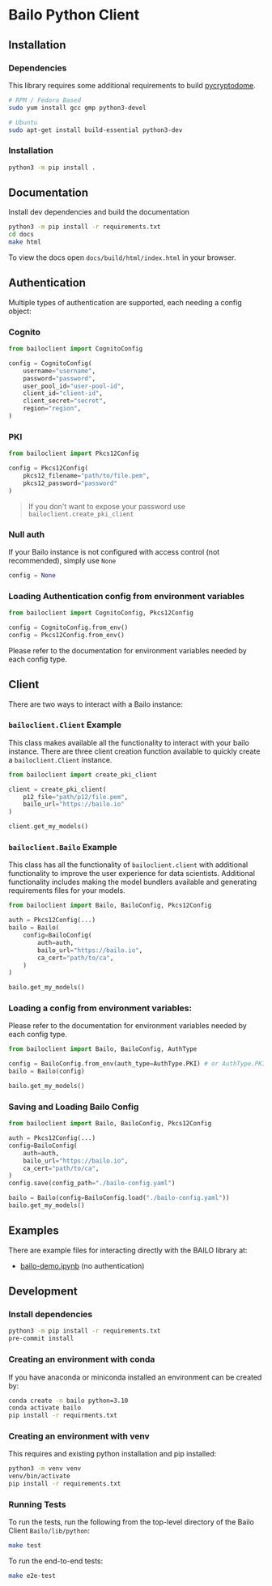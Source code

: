 # Bailo Python Client

## Installation

### Dependencies

This library requires some additional requirements to build [pycryptodome](https://pycryptodome.readthedocs.io/en/latest/src/installation.html).

```bash
# RPM / Fedora Based
sudo yum install gcc gmp python3-devel

# Ubuntu
sudo apt-get install build-essential python3-dev
```

### Installation

```bash
python3 -m pip install .
```

## Documentation

Install dev dependencies and build the documentation

```bash
python3 -m pip install -r requirements.txt
cd docs
make html
```

To view the docs open `docs/build/html/index.html` in your browser.

## Authentication

Multiple types of authentication are supported, each needing a config object:

### Cognito

```python
from bailoclient import CognitoConfig

config = CognitoConfig(
    username="username",
    password="password",
    user_pool_id="user-pool-id",
    client_id="client-id",
    client_secret="secret",
    region="region",
)
```

### PKI

```python
from bailoclient import Pkcs12Config

config = Pkcs12Config(
    pkcs12_filename="path/to/file.pem",
    pkcs12_password="password"
)
```

> If you don't want to expose your password use `bailoclient.create_pki_client`

### Null auth

If your Bailo instance is not configured with access control (not recommended), simply use `None`

```python
config = None
```

### Loading Authentication config from environment variables

```python
from bailoclient import CognitoConfig, Pkcs12Config

config = CognitoConfig.from_env()
config = Pkcs12Config.from_env()
```

Please refer to the documentation for environment variables needed by each config type.


## Client

There are two ways to interact with a Bailo instance:

### `bailoclient.Client` Example

This class makes available all the functionality to interact with your bailo instance. There are three client creation function available to quickly create a `bailoclient.Client` instance.

```python
from bailoclient import create_pki_client

client = create_pki_client(
    p12_file="path/p12/file.pem",
    bailo_url="https://bailo.io"
)

client.get_my_models()
```

### `bailoclient.Bailo` Example

This class has all the functionality of `bailoclient.client` with additional functionality to improve the user experience for data scientists.
Additional functionality includes making the model bundlers available and generating requirements files for your models.

```python
from bailoclient import Bailo, BailoConfig, Pkcs12Config

auth = Pkcs12Config(...)
bailo = Bailo(
    config=BailoConfig(
        auth=auth,
        bailo_url="https://bailo.io",
        ca_cert="path/to/ca",
    )
)

bailo.get_my_models()
```

### Loading a config from environment variables:

Please refer to the documentation for environment variables needed by each config type.

```python
from bailoclient import Bailo, BailoConfig, AuthType

config = BailoConfig.from_env(auth_type=AuthType.PKI) # or AuthType.PKI, AuthType.NULL
bailo = Bailo(config)

bailo.get_my_models()
```

### Saving and Loading Bailo Config

```python
from bailoclient import Bailo, BailoConfig, Pkcs12Config

auth = Pkcs12Config(...)
config=BailoConfig(
    auth=auth,
    bailo_url="https://bailo.io",
    ca_cert="path/to/ca",
)
config.save(config_path="./bailo-config.yaml")

bailo = Bailo(config=BailoConfig.load("./bailo-config.yaml"))
bailo.get_my_models()
```

## Examples

There are example files for interacting directly with the BAILO library at:

- [bailo-demo.ipynb](./examples/bailo-demo.ipynb) (no authentication)

## Development

### Install dependencies

```bash
python3 -m pip install -r requirements.txt
pre-commit install
```

### Creating an environment with conda

If you have anaconda or miniconda installed an environment can be created by:

```bash
conda create -n bailo python=3.10
conda activate bailo
pip install -r requirments.txt
```

### Creating an environment with venv

This requires and existing python installation and pip installed:

```bash
python3 -m venv venv
venv/bin/activate
pip install -r requirements.txt
```

### Running Tests

To run the tests, run the following from the top-level directory of the Bailo Client `Bailo/lib/python`:

```bash
make test
```

To run the end-to-end tests:

```bash
make e2e-test
```
